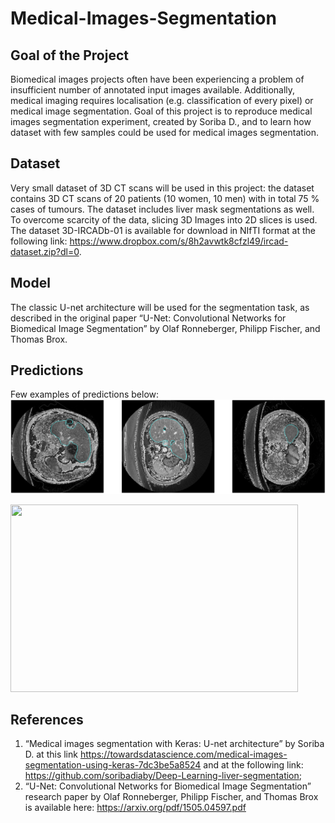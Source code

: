# Medical-Images-Segmentation

## Goal of the Project
Biomedical images projects often have been experiencing a problem of insufficient number of annotated input images available.
Additionally, medical imaging requires localisation (e.g. classification of every pixel) or medical image segmentation.
Goal of this project is to reproduce medical images segmentation experiment, created by Soriba D., and to learn how dataset with few samples could be used for medical images segmentation.

## Dataset
Very small dataset of 3D CT scans will be used in this project:  the dataset contains 3D CT scans of 20 patients (10 women, 10 men) with in total 75 % cases of tumours.  The dataset includes liver mask segmentations as well.
To overcome scarcity of the data, slicing 3D Images into 2D slices is used.
The dataset 3D-IRCADb-01 is available for download in NIfTI format at the following link: <https://www.dropbox.com/s/8h2avwtk8cfzl49/ircad-dataset.zip?dl=0>.


## Model
The classic U-net architecture will be used for the segmentation task, as described in the original paper “U-Net: 
Convolutional Networks for Biomedical Image Segmentation” by Olaf Ronneberger, Philipp Fischer, and Thomas Brox.

## Predictions
Few examples of predictions below:
![Screenshot](images/Medical_Images_Segmentation(Liver).png)

<p align="left">
  <src="images/Medical_Images_Segmentation(Liver).png">
</p>
  
<p align="left">
  <img width="460" height="300" src="http://www.fillmurray.com/460/300">
</p>
  
 

## References
1. “Medical images segmentation with Keras: U-net architecture” by Soriba D. 
at this link <https://towardsdatascience.com/medical-images-segmentation-using-keras-7dc3be5a8524>
and at the following link: <https://github.com/soribadiaby/Deep-Learning-liver-segmentation>;
3. “U-Net: Convolutional Networks for Biomedical Image Segmentation” research paper by Olaf Ronneberger, Philipp Fischer, and Thomas Brox is available here: <https://arxiv.org/pdf/1505.04597.pdf>
